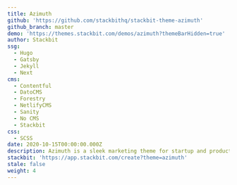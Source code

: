 ```yaml
---
title: Azimuth
github: 'https://github.com/stackbithq/stackbit-theme-azimuth'
github_branch: master
demo: 'https://themes.stackbit.com/demos/azimuth?themeBarHidden=true'
author: Stackbit
ssg:
  - Hugo
  - Gatsby
  - Jekyll
  - Next
cms:
  - Contentful
  - DatoCMS
  - Forestry
  - NetlifyCMS
  - Sanity
  - No CMS
  - Stackbit
css:
  - SCSS
date: 2020-10-15T00:00:00.000Z
description: Azimuth is a sleek marketing theme for startup and product sites.
stackbit: 'https://app.stackbit.com/create?theme=azimuth'
stale: false
weight: 4
---
```

